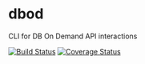 # dbod
CLI for DB On Demand API interactions

[![Build Status](https://travis-ci.org/icot/dbod.svg?branch=master)](https://travis-ci.org/icot/dbod)
[![Coverage Status](https://coveralls.io/repos/github/icot/dbod/badge.svg?branch=master)](https://coveralls.io/github/icot/dbod?branch=master)



